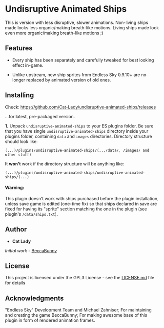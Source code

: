 # Undisruptive Animated Ships

This is version with less disruptive, slower animations. Non-living ships made looks less organic/making breath-like motions. Living ships made look even more organic/making breath-like motions ;)





## Features
- Every ship has been separately and carefully tweaked for best looking effect in-game.

- Unlike upstream, new ship sprites from Endless Sky 0.9.10+ are no longer replaced by animated version of old ones.



## Installing

Check:
https://github.com/Cat-Lady/undisruptive-animated-ships/releases

...for latest, pre-packaged version.


**1.** Unpack ``undisruptive-animated-ships`` to your ES plugins folder. Be sure that you have single ``undisruptive-animated-ships`` directory inside your plugins folder, containing ``data`` and ``images`` directories. Directory structure should look like:

```(...)/plugins/undisruptive-animated-ships/(.../data/, /images/ and other stuff)```


It **won't** work if the directory structure will be anything like:

```(...)/plugins/undisruptive-animated-ships/undisruptive-animated-ships/(...)```


#### Warning:
This plugin doesn't work with ships purchased before the plugin installation, unless save game is edited (one-time fix) so that ships declared in save are fixed for having its "sprite" section matching the one in the plugin (see plugin's ```/data/ships.txt```).


## Author

* **Cat Lady**

*Initial work* - [BeccaBunny](https://github.com/beccabunny/Animated-ships)


## License

This project is licensed under the GPL3 License - see the [LICENSE.md](LICENSE.md) file for details

## Acknowledgments

"Endless Sky" Development Team and Michael Zahniser; For maintaining and creating the game
BeccaBunny; For making awesome base of this plugin in form of rendered animation frames.

